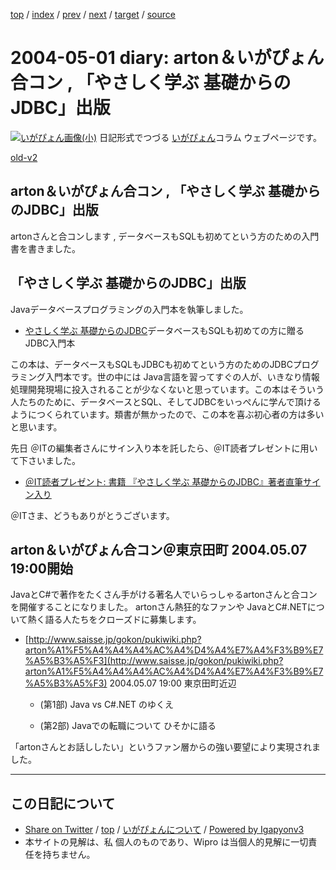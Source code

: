 [top](../index.html) 
 / [index](index.html) 
 / [prev](ig040430.html) 
 / [next](ig040502.html) 
 / [target](https://igapyon.github.io/diary/2004/ig040501.html) 
 / [source](https://github.com/igapyon/diary/blob/master/2004/ig040501.src.md) 

2004-05-01 diary: arton＆いがぴょん合コン , 「やさしく学ぶ 基礎からのJDBC」出版
=====================================================================================================
[![いがぴょん画像(小)](https://igapyon.github.io/diary/images/iga200306s.jpg "いがぴょん")](https://igapyon.github.io/diary/memo/memoigapyon.html) 日記形式でつづる [いがぴょん](https://igapyon.github.io/diary/memo/memoigapyon.html)コラム ウェブページです。

[old-v2](ig040501-orig.html)

## arton＆いがぴょん合コン , 「やさしく学ぶ 基礎からのJDBC」出版

artonさんと合コンします , データベースもSQLも初めてという方のための入門書を書きました。


## 「やさしく学ぶ 基礎からのJDBC」出版

Javaデータベースプログラミングの入門本を執筆しました。

* [やさしく学ぶ 基礎からのJDBC](../../book/jdbc.html)データベースもSQLも初めての方に贈る JDBC入門本

この本は、データベースもSQLもJDBCも初めてという方のためのJDBCプログラミング入門本です。世の中には Java言語を習ってすぐの人が、いきなり情報処理開発現場に投入されることが少なくないと思っています。この本はそういう人たちのために、データベースとSQL、そしてJDBCをいっぺんに学んで頂けるようにつくられています。類書が無かったので、この本を喜ぶ初心者の方は多いと思います。

先日 ＠ITの編集者さんにサイン入り本を託したら、＠IT読者プレゼントに用いて下さいました。

* [＠IT読者プレゼント: 書籍 『やさしく学ぶ 基礎からのJDBC』著者直筆サイン入り ](http://www.atmarkit.co.jp/present/pr_index.html#jdbc0404)

＠ITさま、どうもありがとうございます。

## arton＆いがぴょん合コン＠東京田町 2004.05.07 19:00開始

JavaとC#で著作をたくさん手がける著名人でいらっしゃるartonさんと合コンを開催することになりました。
artonさん熱狂的なファンや JavaとC#.NETについて熱く語る人たちをクローズドに募集します。

* [http://www.saisse.jp/gokon/pukiwiki.php?arton%A1%F5%A4%A4%A4%AC%A4%D4%A4%E7%A4%F3%B9%E7%A5%B3%A5%F3](http://www.saisse.jp/gokon/pukiwiki.php?arton%A1%F5%A4%A4%A4%AC%A4%D4%A4%E7%A4%F3%B9%E7%A5%B3%A5%F3)
  2004.05.07 19:00 東京田町近辺
  
  * (第1部) Java vs C#.NET のゆくえ
    
  * (第2部) Javaでの転職について ひそかに語る
  

「artonさんとお話ししたい」というファン層からの強い要望により実現されました。


----------------------------------------------------------------------------------------------------

## この日記について

* [Share on Twitter](https://twitter.com/intent/tweet?hashtags=igapyon%2Cdiary%2C%E3%81%84%E3%81%8C%E3%81%B4%E3%82%87%E3%82%93&text=arton%EF%BC%86%E3%81%84%E3%81%8C%E3%81%B4%E3%82%87%E3%82%93%E5%90%88%E3%82%B3%E3%83%B3+%2C+%E3%80%8C%E3%82%84%E3%81%95%E3%81%97%E3%81%8F%E5%AD%A6%E3%81%B6+%E5%9F%BA%E7%A4%8E%E3%81%8B%E3%82%89%E3%81%AEJDBC%E3%80%8D%E5%87%BA%E7%89%88&url=https%3A%2F%2Figapyon.github.io%2Fdiary%2F2004%2Fig040501.html) / [top](../index.html) / [いがぴょんについて](https://igapyon.github.io/diary/memo/memoigapyon.html) / [Powered by Igapyonv3](https://github.com/igapyon/igapyonv3)
* 本サイトの見解は、私 個人のものであり、Wipro は当個人的見解に一切責任を持ちません。 
